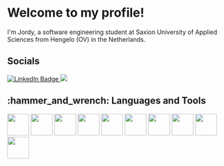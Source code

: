 <H1>Welcome to my profile! </H1>

I'm Jordy, a software engineering student at Saxion University of Applied Sciences from Hengelo (OV) in the Netherlands.

<H2> Socials </H2>

<div id="badges">
  <a href="https://www.linkedin.com/in/jordy-slot-a1514925b/">
    <img src="https://img.shields.io/badge/LinkedIn-blue?style=for-the-badge&logo=linkedin&logoColor=white" alt="LinkedIn Badge"/>
  </a>
  <a href=mailto:jordyslot3012@gmail.com>
    <img src="https://img.shields.io/badge/Gmail-D14836?style=for-the-badge&logo=gmail&logoColor=white"?>
    <a/>
</div>

<H2> :hammer_and_wrench: Languages and Tools </H2>
<div>
  <img src="https://cdn.jsdelivr.net/gh/devicons/devicon/icons/jetbrains/jetbrains-original.svg" height="50" width="50" />
  <img src="https://cdn.jsdelivr.net/gh/devicons/devicon/icons/java/java-original.svg" height="50" width="50" />
  <img src="https://cdn.jsdelivr.net/gh/devicons/devicon/icons/javascript/javascript-original.svg" height="50" width="50" />
  <img src="https://cdn.jsdelivr.net/gh/devicons/devicon/icons/npm/npm-original-wordmark.svg" height="50" width="50" />
  <img src="https://cdn.jsdelivr.net/gh/devicons/devicon/icons/express/express-original.svg" height="50" width="50" />
  <img src="https://cdn.jsdelivr.net/gh/devicons/devicon/icons/nodejs/nodejs-original.svg" height="50" width="50" />
  <img src="https://cdn.jsdelivr.net/gh/devicons/devicon/icons/postgresql/postgresql-original-wordmark.svg" height="50" width="50" />
  <img src="https://cdn.jsdelivr.net/gh/devicons/devicon/icons/svelte/svelte-original.svg" height="50" width="50" />
  <img src="https://cdn.jsdelivr.net/gh/devicons/devicon/icons/bootstrap/bootstrap-original-wordmark.svg" height="50" width="50" />
  <img src="https://cdn.jsdelivr.net/gh/devicons/devicon/icons/gradle/gradle-plain.svg" height="50" width= "50" />
</div>
